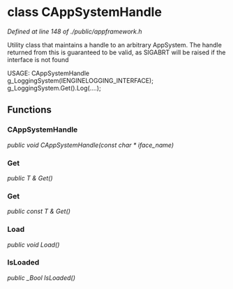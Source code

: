 # class CAppSystemHandle

*Defined at line 148 of ./public/appframework.h*

 Utility class that maintains a handle to an arbitrary AppSystem. The handle returned from this is guaranteed to be valid, as SIGABRT will be raised if the interface is not found

 USAGE: 	CAppSystemHandle<ILoggingSystem> g_LoggingSystem(IENGINELOGGING_INTERFACE); 	g_LoggingSystem.Get().Log(....);



## Functions

### CAppSystemHandle<T>

*public void CAppSystemHandle<T>(const char * iface_name)*

### Get

*public T & Get()*

### Get

*public const T & Get()*

### Load

*public void Load()*

### IsLoaded

*public _Bool IsLoaded()*



